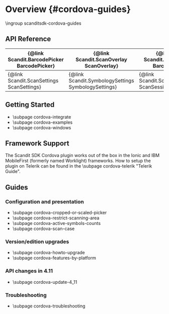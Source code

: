Overview                     {#cordova-guides}
===================================
\ingroup scanditsdk-cordova-guides

## API Reference


| {@link Scandit.BarcodePicker BarcodePicker} | {@link Scandit.ScanOverlay ScanOverlay}             | {@link Scandit.Barcode Barcode}                 |
|---------------------------------------------|-----------------------------------------------------|-------------------------------------------------|
| {@link Scandit.ScanSettings ScanSettings}   | {@link Scandit.SymbologySettings SymbologySettings} | {@link Scandit.ScanSession ScanSession}         |


## Getting Started

* \subpage cordova-integrate
* \subpage cordova-examples
* \subpage cordova-windows

## Framework Support

The Scandit SDK Cordova plugin works out of the box in the Ionic and IBM MobileFirst (formerly named Worklight) frameworks.
How to setup the plugin on Telerik can be found in the \subpage cordova-telerik "Telerik Guide".

## Guides

### Configuration and presentation

* \subpage cordova-cropped-or-scaled-picker
* \subpage cordova-restrict-scanning-area
* \subpage cordova-active-symbols-counts
* \subpage cordova-scan-case

### Version/edition upgrades

* \subpage cordova-howto-upgrade
* \subpage cordova-features-by-platform

### API changes in 4.11

* \subpage cordova-update-4_11

### Troubleshooting

* \subpage cordova-troubleshooting





